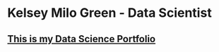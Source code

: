 # Kelsey Milo Green - Data Scientist 
## [This is my Data Science Portfolio](https://mkgreen.github.io/milogreen.github.io/)
